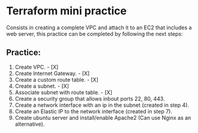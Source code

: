 # Terraform mini practice

Consists in creating a complete VPC and attach it to an EC2 that includes a web server, this practice can be completed by following the next steps:

## Practice:

1. Create VPC. - [X]
2. Create Internet Gateway. - [X]
3. Create a custom route table. - [X]
4. Create a subnet. - [X]
5. Associate subnet with route table. - [X]
6. Create a security group that allows inbout ports 22, 80, 443.
7. Create a network interface with an ip in the subnet (created in step 4).
8. Create an Elastic IP to the network interface (created in step 7).
9. Create ubuntu server and install/enable Apache2 (Can use Nginx as an alternative).